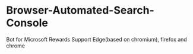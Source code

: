 # Browser-Automated-Search-Console
Bot for Microsoft Rewards
Support Edge(based on chromium), firefox and chrome
